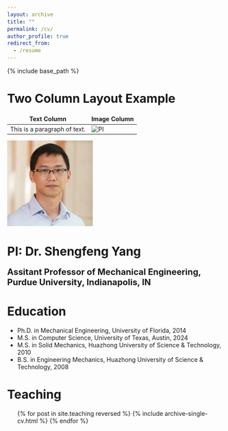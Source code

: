 ```yaml
---
layout: archive
title: ""
permalink: /cv/
author_profile: true
redirect_from:
  - /resume
---
```


{% include base_path %}



# Two Column Layout Example

<style>
    table {
        border-collapse: collapse;
    }
    table, th, td {
        border: none;
    }
</style>

| Text Column                                      | Image Column                           |
|--------------------------------------------------|----------------------------------------|
| This is a paragraph of text.                      | <img src="/images/xxxx.png" alt="PI" width="200"/> |





<img src="/images/yangsf.png" alt="PI" width="200"/>

PI: Dr. Shengfeng Yang
======

<span style="font-size: 20px; font-weight: bold;">Assitant Professor of Mechanical Engineering, Purdue University, Indianapolis, IN</span>

  
Education
======
* Ph.D. in Mechanical Engineering, University of Florida, 2014
* M.S. in Computer Science, University of Texas, Austin, 2024
* M.S. in Solid Mechanics, Huazhong University of Science & Technology, 2010
* B.S. in Engineering Mechanics, Huazhong University of Science & Technology, 2008

<!---    
Experience
======
* 2024/07-present: Assitant Professor of Mechanical Engineering
  * Purdue University, Indianapolis, IN

* 2017/08-2024/06: Assitant Professor of Mechanical and Energy Engineering
  * Indiana University-Purdue University Indianapolis (IUPUI)

* 2015/03-2017/07: Postdoctoral Researcher
  * University of California, San Diego, CA



Publications
======
  <ul>{% for post in site.publications reversed %}
    {% include archive-single-cv.html %}
  {% endfor %}</ul>

Talks
======
  <ul>{% for post in site.talks reversed %}
    {% include archive-single-talk-cv.html  %}
  {% endfor %}</ul>
-->

Teaching
======
  <ul>{% for post in site.teaching reversed %}
    {% include archive-single-cv.html %}
  {% endfor %}</ul>
  
